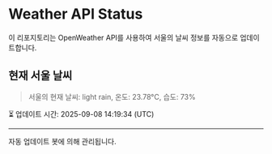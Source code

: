 
# Weather API Status

이 리포지토리는 OpenWeather API를 사용하여 서울의 날씨 정보를 자동으로 업데이트합니다.

## 현재 서울 날씨
> 서울의 현재 날씨: light rain, 온도: 23.78°C, 습도: 73%

⏳ 업데이트 시간: 2025-09-08 14:19:34 (UTC)

---
자동 업데이트 봇에 의해 관리됩니다.
